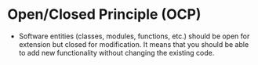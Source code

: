 # Open/Closed Principle (OCP)
- Software entities (classes, modules, functions, etc.) should be open for extension but closed for modification. It means that you should be able to add new functionality without changing the existing code.
